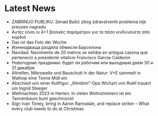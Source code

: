 # Latest News
-  ZABRINUO PUBLIKU: Senad Bašić zbog zdravstvenih problema nije preuzeo nagradu
-  Αυτές είναι οι 4+1 βασικές παράμετροι για το πόσο κινδυνεύετε από καρδιά
-  Das ist das Foto der Woche
-  Изненадваща раздяла обмисля Барселона
-  Navidad: Nacimiento de 20 metros se exhibe en antigua casona que perteneció a presidente vitalicio Francisco García-Calderón
-  Новогодние праздники: будет ли рабочим или выходным днем 30 и 31 декабря
-  Altreifen, Mikrowelle und Bauschutt in der Natur: V+E sammelt in Waltrop eine Tonne Müll ein
-  Abschied von einer Kultfigur: „Klimbim“-Opa Wichart von Roëll trauert um Ingrid Steeger
-  Weihnachten 2023 in Herten: In vielen Wohnzimmern ist ein Tannenbaum bunt geschmückt
-  Sign Ivan Toney, bring in Aaron Ramsdale, and replace striker – What every club needs to do at Christmas
